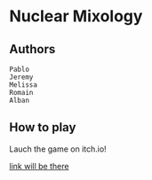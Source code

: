 # Nuclear Mixology

## Authors

```
Pablo
Jeremy
Melissa
Romain
Alban
```

## How to play

Lauch the game on itch.io!

[link will be there]()
